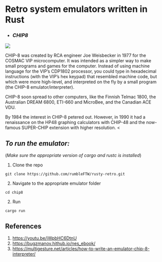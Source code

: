 # **Retro system emulators written in Rust**


- ### *_CHIP8_*
<img src="https://upload.wikimedia.org/wikipedia/commons/thumb/5/54/Space_intercept.png/220px-Space_intercept.png">

>
CHIP-8 was created by RCA engineer Joe Weisbecker in 1977 for the COSMAC VIP microcomputer. It was intended as a simpler way to make small programs and games for the computer. Instead of using machine language for the VIP’s CDP1802 processor, you could type in hexadecimal instructions (with the VIP’s hex keypad) that resembled machine code, but which were more high-level, and interpreted on the fly by a small program (the CHIP-8 emulator/interpreter).

CHIP-8 soon spread to other computers, like the Finnish Telmac 1800, the Australian DREAM 6800, ETI-660 and MicroBee, and the Canadian ACE VDU.

By 1984 the interest in CHIP-8 petered out. However, in 1990 it had a renaissance on the HP48 graphing calculators with CHIP-48 and the now-famous SUPER-CHIP extension with higher resolution.
<

## *To run the emulator:*
(*_Make sure the appropriate version of cargo and rustc is installed_*)
1) Clone the repo
```
git clone https://github.com/rumbleFTW/rusty-retro.git
```
2) Navigate to the appropriate emulator folder
```
cd chip8
```
2) Run
```
cargo run
```

## **References**
1) https://youtu.be/jWpbHC6DtnU 
2) https://bugzmanov.hithub.io/nes_ebook/
3) https://multigesture.net/articles/how-to-write-an-emulator-chip-8-interpreter/